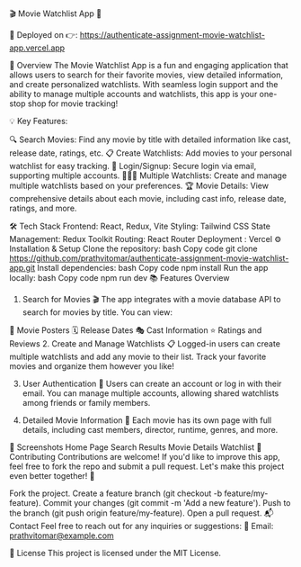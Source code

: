 🎬 Movie Watchlist App 🎥

🚀 Deployed on 👉: https://authenticate-assignment-movie-watchlist-app.vercel.app

📖 Overview
The Movie Watchlist App is a fun and engaging application that allows users to search for their favorite movies, view detailed information, and create personalized watchlists. With seamless login support and the ability to manage multiple accounts and watchlists, this app is your one-stop shop for movie tracking!

💡 Key Features:

🔍 Search Movies: Find any movie by title with detailed information like cast, release date, ratings, etc.
📋 Create Watchlists: Add movies to your personal watchlist for easy tracking.
🔑 Login/Signup: Secure login via email, supporting multiple accounts.
🧑‍🤝‍🧑 Multiple Watchlists: Create and manage multiple watchlists based on your preferences.
🏆 Movie Details: View comprehensive details about each movie, including cast info, release date, ratings, and more.


🛠️ Tech Stack
Frontend: React, Redux, Vite
Styling: Tailwind CSS
State Management: Redux Toolkit
Routing: React Router
Deployment : Vercel
⚙️ Installation & Setup
Clone the repository:
bash
Copy code
git clone https://github.com/prathvitomar/authenticate-assignment-movie-watchlist-app.git
Install dependencies:
bash
Copy code
npm install
Run the app locally:
bash
Copy code
npm run dev
📚 Features Overview
1. Search for Movies 🎬
The app integrates with a movie database API to search for movies by title. You can view:

🎥 Movie Posters
🗓️ Release Dates
🎭 Cast Information
⭐ Ratings and Reviews
2. Create and Manage Watchlists 📋
Logged-in users can create multiple watchlists and add any movie to their list. Track your favorite movies and organize them however you like!

3. User Authentication 🔑
Users can create an account or log in with their email. You can manage multiple accounts, allowing shared watchlists among friends or family members.

4. Detailed Movie Information 🧾
Each movie has its own page with full details, including cast members, director, runtime, genres, and more.

🌈 Screenshots
Home Page	Search Results	Movie Details	Watchlist
🤝 Contributing
Contributions are welcome! If you'd like to improve this app, feel free to fork the repo and submit a pull request. Let's make this project even better together! 💪

Fork the project.
Create a feature branch (git checkout -b feature/my-feature).
Commit your changes (git commit -m 'Add a new feature').
Push to the branch (git push origin feature/my-feature).
Open a pull request.
📬 Contact
Feel free to reach out for any inquiries or suggestions:
📧 Email: prathvitomar@example.com

📄 License
This project is licensed under the MIT License.
